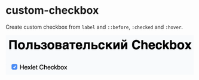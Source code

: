 # custom-checkbox

Create custom checkbox from `label` and `::before`, `:checked` and `:hover`. 

![example preview](/assets/images/preview.png)
